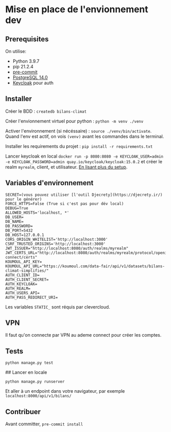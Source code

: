 # Mise en place de l'envionnement dev

## Prerequisites

On utilise:

- Python 3.9.7
- pip 21.2.4
- [pre-commit](https://pre-commit.com/)
- [PostgreSQL 14.0](https://www.postgresql.org/)
- [Keycloak](https://www.keycloak.org/) pour auth

## Installer

Créer le BDD : `createdb bilans-climat`

Créer l'envionnement virtuel pour python : `python -m venv ./venv`

Activer l'environnement (si nécéssaire) : `source ./venv/bin/activate`. Quand l'env est actif, on vois `(venv)` avant les commandes dans le terminal.

Installer les requirements du projet : `pip install -r requirements.txt`

Lancer keycloak en local `docker run -p 8080:8080 -e KEYCLOAK_USER=admin -e KEYCLOAK_PASSWORD=admin quay.io/keycloak/keycloak:15.0.2` et créer le realm `myrealm`, client, et utilisateur. [En lisant plus du setup](https://www.keycloak.org/getting-started/getting-started-docker).

## Variables d'environnement

```
SECRET=(vous pouvez utiliser [l'outil Djecrety](https://djecrety.ir/) pour le générer)
FORCE_HTTPS=False (True si c'est pas pour dév local)
DEBUG=True
ALLOWED_HOSTS='localhost, *'
DB_USER=
DB_NAME=
DB_PASSWORD=
DB_PORT=5432
DB_HOST=127.0.0.1
CORS_ORIGIN_WHITELIST='http://localhost:3000'
CSRF_TRUSTED_ORIGINS='http://localhost:3000'
JWT_ISSUER="http://localhost:8080/auth/realms/myrealm"
JWT_CERTS_URL="http://localhost:8080/auth/realms/myrealm/protocol/openid-connect/certs"
KOUMOUL_API_KEY=
KOUMOUL_API_URL="https://koumoul.com/data-fair/api/v1/datasets/bilans-climat-simplifies/"
AUTH_CLIENT_ID=
AUTH_CLIENT_SECRET=
AUTH_KEYCLOAK=
AUTH_REALM=
AUTH_USERS_API=
AUTH_PASS_REDIRECT_URI=
```

Les variables `STATIC_` sont réquis par clevercloud.

## VPN

Il faut qu'on connecte par VPN au ademe connect pour créer les comptes.

<!-- TODO: complete instructions -->

<!-- TODO: instructions for making someone an admin for full report export purposes -->

## Tests

`python manage.py test`

## Lancer en locale

`python manage.py runserver`

Et aller à un endpoint dans votre navigateur, par exemple `localhost:8000/api/v1/bilans/`

## Contribuer

Avant committer, `pre-commit install`
